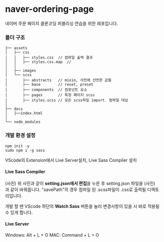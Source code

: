 # naver-ordering-page
네이버 주문 페이지 클론코딩
퍼블리싱 연습을 위한 레포입니다.



### 폴더 구조
```
├── assets
│   ├── css
│   │   ├── styles.css  // 컴파일 출력 결과
│   │   ├── styles.css.map  // 
│   │
│   ├── images
│   └── scss
│       ├── abstracts   // mixin, 사전에 선언한 값들
│       ├── base        // reset, preset
│       ├── components  // 컴포넌트 요소
│       ├── pages       // 특정 페이지 scss
│       ├── styles.scss // 모든 scss파일 import. 컴파일 대상
│
├── docs
│   ├──index.html
│
└── node_modules
```



### 개발 환경 설정
```
npm init -y
sudo npm i -g sass
```

VScode의 Extension에서 Live Server설치, Live Sass Compiler 설치



#### Live Sass Compiler
(사진)
위 사진과 같이 **setting.json에서 편집**을 누른 후 setting.json 파일을
(사진)
과 같이 바꿔줍니다. "savePath"의 경우 컴파일 된 .scss파일이 .css로 출력될 디렉토리입니다.

개발 할 땐 VScode 하단의 **Watch Sass** 버튼을 눌러 변경사항이 있을 시 바로 적용될 수 있게 합니다.


#### Live Server
Windows: Alt + L + O
MAC: Command + L + O